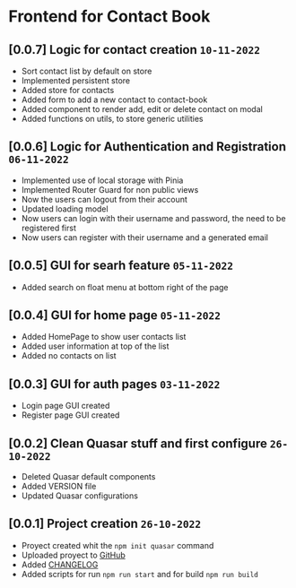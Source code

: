 # Frontend for Contact Book

## [0.0.7] Logic for contact creation `10-11-2022`

- Sort contact list by default on store
- Implemented persistent store
- Added store for contacts
- Added form to add a new contact to contact-book
- Added component to render add, edit or delete contact on modal
- Added functions on utils, to store generic utilities

## [0.0.6] Logic for Authentication and Registration `06-11-2022`

- Implemented use of local storage with Pinia
- Implemented Router Guard for non public views
- Now the users can logout from their account
- Updated loading model
- Now users can login with their username and password, the need to be registered first
- Now users can register with their username and a generated email

## [0.0.5] GUI for searh feature `05-11-2022`

- Added search on float menu at bottom right of the page

## [0.0.4] GUI for home page `05-11-2022`

- Added HomePage to show user contacts list
- Added user information at top of the list
- Added no contacts on list

## [0.0.3] GUI for auth pages `03-11-2022`

- Login page GUI created
- Register page GUI created

## [0.0.2] Clean Quasar stuff and first configure `26-10-2022`

- Deleted Quasar default components
- Added VERSION file
- Updated Quasar configurations

## [0.0.1] Project creation `26-10-2022`

- Proyect created whit the `npm init quasar` command
- Uploaded proyect to [GitHub](https://github.com/ricodrums/contact-book-frontend)
- Added [CHANGELOG](./CHANGELOG.md)
- Added scripts for run `npm run start` and for build `npm run build`
